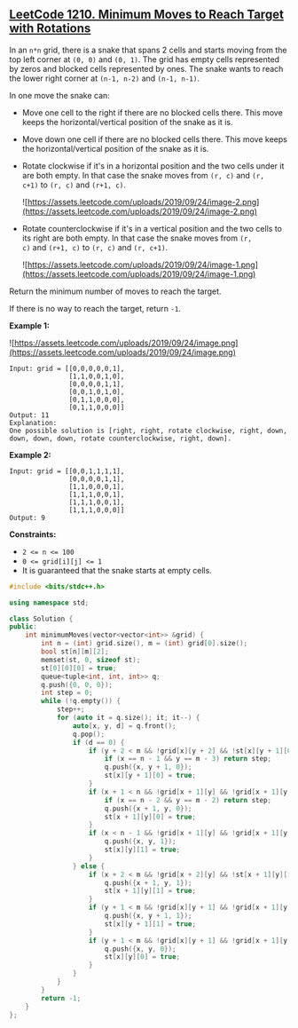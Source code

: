 ## [LeetCode 1210. Minimum Moves to Reach Target with Rotations](https://leetcode.cn/problems/minimum-moves-to-reach-target-with-rotations/description/)

In an `n*n` grid, there is a snake that spans 2 cells and starts moving from the top left corner at `(0, 0)` and `(0, 1)`. The grid has empty cells represented by zeros and blocked cells represented by ones. The snake wants to reach the lower right corner at `(n-1, n-2)` and `(n-1, n-1)`.

In one move the snake can:

- Move one cell to the right if there are no blocked cells there. This move keeps the horizontal/vertical position of the snake as it is.
- Move down one cell if there are no blocked cells there. This move keeps the horizontal/vertical position of the snake as it is.
- Rotate clockwise if it's in a horizontal position and the two cells under it are both empty. In that case the snake moves from `(r, c)` and `(r, c+1)` to `(r, c)` and `(r+1, c)`.
    
    ![https://assets.leetcode.com/uploads/2019/09/24/image-2.png](https://assets.leetcode.com/uploads/2019/09/24/image-2.png)
    
- Rotate counterclockwise if it's in a vertical position and the two cells to its right are both empty. In that case the snake moves from `(r, c)` and `(r+1, c)` to `(r, c)` and `(r, c+1)`.
    
    ![https://assets.leetcode.com/uploads/2019/09/24/image-1.png](https://assets.leetcode.com/uploads/2019/09/24/image-1.png)
    

Return the minimum number of moves to reach the target.

If there is no way to reach the target, return `-1`.

**Example 1:**

![https://assets.leetcode.com/uploads/2019/09/24/image.png](https://assets.leetcode.com/uploads/2019/09/24/image.png)

```
Input: grid = [[0,0,0,0,0,1],
               [1,1,0,0,1,0],
               [0,0,0,0,1,1],
               [0,0,1,0,1,0],
               [0,1,1,0,0,0],
               [0,1,1,0,0,0]]
Output: 11
Explanation:
One possible solution is [right, right, rotate clockwise, right, down, down, down, down, rotate counterclockwise, right, down].
```

**Example 2:**

```
Input: grid = [[0,0,1,1,1,1],
               [0,0,0,0,1,1],
               [1,1,0,0,0,1],
               [1,1,1,0,0,1],
               [1,1,1,0,0,1],
               [1,1,1,0,0,0]]
Output: 9
```

**Constraints:**

- `2 <= n <= 100`
- `0 <= grid[i][j] <= 1`
- It is guaranteed that the snake starts at empty cells.

```cpp
#include <bits/stdc++.h>

using namespace std;

class Solution {
public:
    int minimumMoves(vector<vector<int>> &grid) {
        int n = (int) grid.size(), m = (int) grid[0].size();
        bool st[n][m][2];
        memset(st, 0, sizeof st);
        st[0][0][0] = true;
        queue<tuple<int, int, int>> q;
        q.push({0, 0, 0});
        int step = 0;
        while (!q.empty()) {
            step++;
            for (auto it = q.size(); it; it--) {
                auto[x, y, d] = q.front();
                q.pop();
                if (d == 0) {
                    if (y + 2 < m && !grid[x][y + 2] && !st[x][y + 1][0]) {
                        if (x == n - 1 && y == m - 3) return step;
                        q.push({x, y + 1, 0});
                        st[x][y + 1][0] = true;
                    }
                    if (x + 1 < n && !grid[x + 1][y] && !grid[x + 1][y + 1] && !st[x + 1][y][0]) {
                        if (x == n - 2 && y == m - 2) return step;
                        q.push({x + 1, y, 0});
                        st[x + 1][y][0] = true;
                    }
                    if (x < n - 1 && !grid[x + 1][y] && !grid[x + 1][y + 1] && !st[x][y][1]) {
                        q.push({x, y, 1});
                        st[x][y][1] = true;
                    }
                } else {
                    if (x + 2 < m && !grid[x + 2][y] && !st[x + 1][y][1]) {
                        q.push({x + 1, y, 1});
                        st[x + 1][y][1] = true;
                    }
                    if (y + 1 < m && !grid[x][y + 1] && !grid[x + 1][y + 1] && !st[x][y + 1][1]) {
                        q.push({x, y + 1, 1});
                        st[x][y + 1][1] = true;
                    }
                    if (y + 1 < m && !grid[x][y + 1] && !grid[x + 1][y + 1] && !st[x][y][0]) {
                        q.push({x, y, 0});
                        st[x][y][0] = true;
                    }
                }
            }
        }
        return -1;
    }
};
```